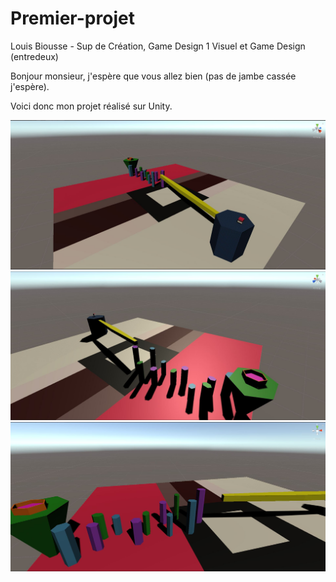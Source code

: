 # Premier-projet
Louis Biousse - Sup de Création, Game Design 1
Visuel et Game Design (entredeux)

Bonjour monsieur, j'espère que vous allez bien (pas de jambe cassée j'espère).

Voici donc mon projet réalisé sur Unity.


 <img src="Capture1.jpg">
 <img src="Capture2.jpg">
 <img src="Capture3.jpg">
